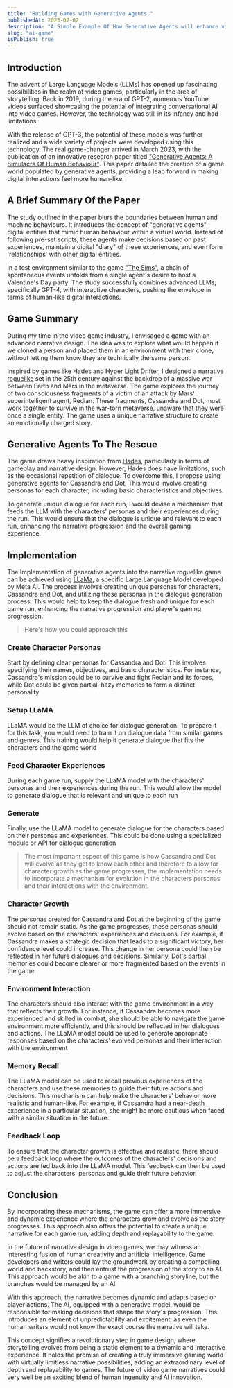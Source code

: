 ```yaml
---
title: "Building Games with Generative Agents."
publishedAt: 2023-07-02
description: "A Simple Example Of How Generative Agents will enhance video game storytelling."
slug: "ai-game"
isPublish: true
---
```


## Introduction

The advent of Large Language Models (LLMs) has opened up fascinating possibilities in the realm of video games, particularly in the area of storytelling. Back in 2019, during the era of GPT-2, numerous YouTube videos surfaced showcasing the potential of integrating conversational AI into video games. However, the technology was still in its infancy and had limitations.

With the release of GPT-3, the potential of these models was further realized and a wide variety of projects were developed using this technology. The real game-changer arrived in March 2023, with the publication of an innovative research paper titled ["Generative Agents: A Simulacra Of Human Behaviour"](). This paper detailed the creation of a game world populated by generative agents, providing a leap forward in making digital interactions feel more human-like.

## A Brief Summary Of the Paper

The study outlined in the paper blurs the boundaries between human and machine behaviours. It introduces the concept of "generative agents", digital entities that mimic human behaviour within a virtual world. Instead of following pre-set scripts, these agents make decisions based on past experiences, maintain a digital "diary" of these experiences, and even form 'relationships' with other digital entities.

In a test environment similar to the game ["The Sims"](), a chain of spontaneous events unfolds from a single agent's desire to host a Valentine's Day party. The study successfully combines advanced LLMs, specifically GPT-4, with interactive characters, pushing the envelope in terms of human-like digital interactions.

## Game Summary

During my time in the video game industry, I envisaged a game with an advanced narrative design. The idea was to explore what would happen if we cloned a person and placed them in an environment with their clone, without letting them know they are technically the same person.

Inspired by games like Hades and Hyper Light Drifter, I designed a narrative [roguelike]() set in the 25th century against the backdrop of a massive war between Earth and Mars in the metaverse. The game explores the journey of two consciousness fragments of a victim of an attack by Mars' superintelligent agent, Redian. These fragments, Cassandra and Dot, must work together to survive in the war-torn metaverse, unaware that they were once a single entity. The game uses a unique narrative structure to create an emotionally charged story.

## Generative Agents To The Rescue

The game draws heavy inspiration from [Hades](), particularly in terms of gameplay and narrative design. However, Hades does have limitations, such as the occasional repetition of dialogue. To overcome this, I propose using generative agents for Cassandra and Dot. This would involve creating personas for each character, including basic characteristics and objectives.

To generate unique dialogue for each run, I would devise a mechanism that feeds the LLM with the characters' personas and their experiences during the run. This would ensure that the dialogue is unique and relevant to each run, enhancing the narrative progression and the overall gaming experience.

## Implementation

The Implementation of generative agents into the narrative roguelike game can be achieved using [LLaMa](), a specific Large Language Model developed by Meta AI. The process involves creating unique personas for characters, Cassandra and Dot, and utilizing these personas in the dialogue generation process. This would help to keep the dialogue fresh and unique for each game run, enhancing the narrative progression and player's gaming progression.

> Here's how you could approach this

### Create Character Personas

Start by defining clear personas for Cassandra and Dot. This involves specifying their names, objectives, and basic characteristics. For instance, Cassandra's mission could be to survive and fight Redian and its forces, while Dot could be given partial, hazy memories to form a distinct personality

### Setup LLaMA

LLaMA would be the LLM of choice for dialogue generation. To prepare it for this task, you would need to train it on dialogue data from similar games and genres. This training would help it generate dialogue that fits the characters and the game world

### Feed Character Experiences

During each game run, supply the LLaMA model with the characters' personas and their experiences during the run. This would allow the model to generate dialogue that is relevant and unique to each run

### Generate

Finally, use the LLaMA model to generate dialogue for the characters based on their personas and experiences. This could be done using a specialized module or API for dialogue generation

> The most important aspect of this game is how Cassandra and Dot will evolve as they get to know each other and therefore to allow for character growth as the game progresses, the implementation needs to incorporate a mechanism for evolution in the characters personas and their interactions with the environment.

### Character Growth

The personas created for Cassandra and Dot at the beginning of the game should not remain static. As the game progresses, these personas should evolve based on the characters' experiences and decisions. For example, if Cassandra makes a strategic decision that leads to a significant victory, her confidence level could increase. This change in her persona could then be reflected in her future dialogues and decisions. Similarly, Dot's partial memories could become clearer or more fragmented based on the events in the game

### Environment Interaction

The characters should also interact with the game environment in a way that reflects their growth. For instance, if Cassandra becomes more experienced and skilled in combat, she should be able to navigate the game environment more efficiently, and this should be reflected in her dialogues and actions. The LLaMA model could be used to generate appropriate responses based on the characters' evolved personas and their interaction with the environment

### Memory Recall

The LLaMA model can be used to recall previous experiences of the characters and use these memories to guide their future actions and decisions. This mechanism can help make the characters' behavior more realistic and human-like. For example, if Cassandra had a near-death experience in a particular situation, she might be more cautious when faced with a similar situation in the future.

### Feedback Loop

To ensure that the character growth is effective and realistic, there should be a feedback loop where the outcomes of the characters' decisions and actions are fed back into the LLaMA model. This feedback can then be used to adjust the characters' personas and guide their future behavior.

## Conclusion

By incorporating these mechanisms, the game can offer a more immersive and dynamic experience where the characters grow and evolve as the story progresses. This approach also offers the potential to create a unique narrative for each game run, adding depth and replayability to the game.

In the future of narrative design in video games, we may witness an interesting fusion of human creativity and artificial intelligence. Game developers and writers could lay the groundwork by creating a compelling world and backstory, and then entrust the progression of the story to an AI. This approach would be akin to a game with a branching storyline, but the branches would be managed by an AI.

With this approach, the narrative becomes dynamic and adapts based on player actions. The AI, equipped with a generative model, would be responsible for making decisions that shape the story's progression. This introduces an element of unpredictability and excitement, as even the human writers would not know the exact course the narrative will take.

This concept signifies a revolutionary step in game design, where storytelling evolves from being a static element to a dynamic and interactive experience. It holds the promise of creating a truly immersive gaming world with virtually limitless narrative possibilities, adding an extraordinary level of depth and replayability to games. The future of video game narratives could very well be an exciting blend of human ingenuity and AI innovation.
